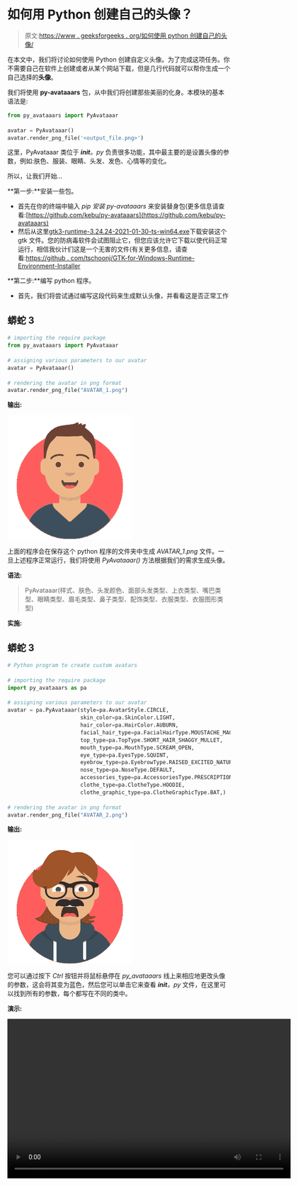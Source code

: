 # 如何用 Python 创建自己的头像？

> 原文:[https://www . geeksforgeeks . org/如何使用 python 创建自己的头像/](https://www.geeksforgeeks.org/how-to-create-your-own-avatar-using-python/)

在本文中，我们将讨论如何使用 Python 创建自定义头像。为了完成这项任务。你不需要自己在软件上创建或者从某个网站下载，但是几行代码就可以帮你生成一个自己选择的**头像**。

我们将使用 **py-avataaars** 包，从中我们将创建那些美丽的化身。本模块的基本语法是:

```py
from py_avataaars import PyAvataaar

avatar = PyAvataaar()
avatar.render_png_file('<output_file.png>')
```

这里，PyAvataaar 类位于 *__init__。py* 负责很多功能，其中最主要的是设置头像的参数，例如:肤色、服装、眼睛、头发、发色、心情等的变化。

所以，让我们开始…

**第一步:**安装一些包。

*   首先在你的终端中输入 *pip 安装 py-avataaars* 来安装替身包(更多信息请查看:[https://github.com/kebu/py-avataaars](https://github.com/kebu/py-avataaars)
*   然后从这里[gtk3-runtime-3.24.24-2021-01-30-ts-win64.exe](gtk3-runtime-3.24.24-2021-01-30-ts-win64.exe)下载安装这个 gtk 文件。您的防病毒软件会试图阻止它，但您应该允许它下载以使代码正常运行，相信我伙计们这是一个无害的文件(有关更多信息，请查看:[https://github . com/tschoonj/GTK-for-Windows-Runtime-Environment-Installer](https://github.com/tschoonj/GTK-for-Windows-Runtime-Environment-Installer)

**第二步:**编写 python 程序。

*   首先，我们将尝试通过编写这段代码来生成默认头像，并看看这是否正常工作

## 蟒蛇 3

```py
# importing the require package
from py_avataaars import PyAvataaar  

# assigning various parameters to our avatar
avatar = PyAvataaar()

# rendering the avatar in png format
avatar.render_png_file("AVATAR_1.png")
```

**输出:**

![](img/64ac07fec07f6e2203eec4b3b358fb90.png)

上面的程序会在保存这个 python 程序的文件夹中生成 *AVATAR_1.png* 文件。一旦上述程序正常运行，我们将使用 *PyAvataaar()* 方法根据我们的需求生成头像。

**语法:**

> PyAvataaar(样式、肤色、头发颜色、面部头发类型、上衣类型、嘴巴类型、眼睛类型、眉毛类型、鼻子类型、配饰类型、衣服类型、衣服图形类型)

**实施:**

## 蟒蛇 3

```py
# Python program to create custom avatars

# importing the require package
import py_avataaars as pa  

# assigning various parameters to our avatar
avatar = pa.PyAvataaar(style=pa.AvatarStyle.CIRCLE,
                       skin_color=pa.SkinColor.LIGHT,
                       hair_color=pa.HairColor.AUBURN,
                       facial_hair_type=pa.FacialHairType.MOUSTACHE_MAGNUM,
                       top_type=pa.TopType.SHORT_HAIR_SHAGGY_MULLET,
                       mouth_type=pa.MouthType.SCREAM_OPEN,
                       eye_type=pa.EyesType.SQUINT,
                       eyebrow_type=pa.EyebrowType.RAISED_EXCITED_NATURAL,
                       nose_type=pa.NoseType.DEFAULT,
                       accessories_type=pa.AccessoriesType.PRESCRIPTION_02,
                       clothe_type=pa.ClotheType.HOODIE,
                       clothe_graphic_type=pa.ClotheGraphicType.BAT,)

# rendering the avatar in png format
avatar.render_png_file("AVATAR_2.png")
```

**输出:**

![](img/968c5eed014c9db5fb3823c0251a4012.png)

您可以通过按下 *Ctrl* 按钮并将鼠标悬停在 *py_avataaars* 线上来相应地更改头像的参数，这会将其变为蓝色，然后您可以单击它来查看 *__init__。py* 文件，在这里可以找到所有的参数，每个都写在不同的类中。

**演示:**

<video class="wp-video-shortcode" id="video-556461-1" width="640" height="360" preload="metadata" controls=""><source type="video/mp4" src="https://media.geeksforgeeks.org/wp-content/uploads/20210210210640/2021-02-10-19-13-20.mp4?_=1">[https://media.geeksforgeeks.org/wp-content/uploads/20210210210640/2021-02-10-19-13-20.mp4](https://media.geeksforgeeks.org/wp-content/uploads/20210210210640/2021-02-10-19-13-20.mp4)</video>